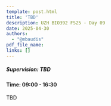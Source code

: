 ```yaml
---
template: post.html
title: 'TBD'
description: UZH BIO392 FS25 - Day 09
date: 2025-04-30
authors:
  - "@mbaudis"
pdf_file_name: 
links: []
---
```


##### Supervision: TBD
#### Time: 09:00 - 16:30

TBD

<!--more-->


